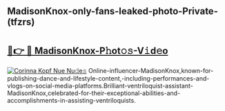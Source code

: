 ## MadisonKnox-only-fans​-leaked-photo​-Private-(tfzrs)


# <h2><a href="https://mediaupload.pro?title=MadisonKnox&ref=git">🔗👉 🔴 MadisonKnox-P𝚑ot𝚘𝚜-V𝚒d𝚎o</a></h2>

[![Corinna Kopf Nue Nu𝚍e𝚜](https://i.imgur.com/0qMVB7G.gif)](https://mediaupload.pro?title=MadisonKnox&ref=git)
Online-influencer-MadisonKnox,known-for-publishing-dance-and-lifestyle-content,-including-performances-and-vlogs-on-social-media-platforms.Brilliant-ventriloquist-assistant-MadisonKnox,celebrated-for-their-exceptional-abilities-and-accomplishments-in-assisting-ventriloquists.  